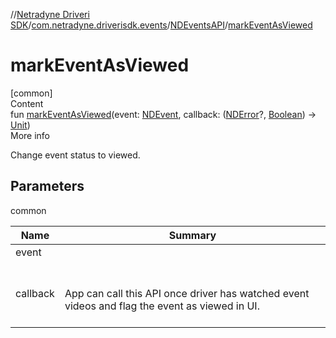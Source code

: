 //[Netradyne Driveri SDK](../../index.md)/[com.netradyne.driverisdk.events](../index.md)/[NDEventsAPI](index.md)/[markEventAsViewed](mark-event-as-viewed.md)



# markEventAsViewed  
[common]  
Content  
fun [markEventAsViewed](mark-event-as-viewed.md)(event: [NDEvent](../-n-d-event/index.md), callback: ([NDError](../../com.netradyne.driverisdk/-n-d-error/index.md)?, [Boolean](https://kotlinlang.org/api/latest/jvm/stdlib/kotlin/-boolean/index.html)) -> [Unit](https://kotlinlang.org/api/latest/jvm/stdlib/kotlin/-unit/index.html))  
More info  


Change event status to viewed.



## Parameters  
  
common  
  
|  Name|  Summary| 
|---|---|
| <a name="com.netradyne.driverisdk.events/NDEventsAPI/markEventAsViewed/#com.netradyne.driverisdk.events.NDEvent#kotlin.Function2[com.netradyne.driverisdk.NDError?,kotlin.Boolean,kotlin.Unit]/PointingToDeclaration/"></a>event| <a name="com.netradyne.driverisdk.events/NDEventsAPI/markEventAsViewed/#com.netradyne.driverisdk.events.NDEvent#kotlin.Function2[com.netradyne.driverisdk.NDError?,kotlin.Boolean,kotlin.Unit]/PointingToDeclaration/"></a>
| <a name="com.netradyne.driverisdk.events/NDEventsAPI/markEventAsViewed/#com.netradyne.driverisdk.events.NDEvent#kotlin.Function2[com.netradyne.driverisdk.NDError?,kotlin.Boolean,kotlin.Unit]/PointingToDeclaration/"></a>callback| <a name="com.netradyne.driverisdk.events/NDEventsAPI/markEventAsViewed/#com.netradyne.driverisdk.events.NDEvent#kotlin.Function2[com.netradyne.driverisdk.NDError?,kotlin.Boolean,kotlin.Unit]/PointingToDeclaration/"></a><br><br>App can call this API once driver has watched event videos and flag the event as viewed in UI.<br><br>
  
  



